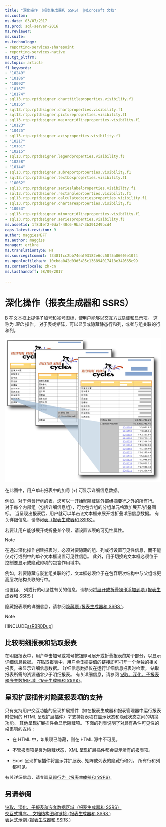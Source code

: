 ```yaml
---
title: "深化操作 （报表生成器和 SSRS） |Microsoft 文档"
ms.custom: 
ms.date: 03/07/2017
ms.prod: sql-server-2016
ms.reviewer: 
ms.suite: 
ms.technology:
- reporting-services-sharepoint
- reporting-services-native
ms.tgt_pltfrm: 
ms.topic: article
f1_keywords:
- "10249"
- "10186"
- "10092"
- "10167"
- "10174"
- sql13.rtp.rptdesigner.charttitleproperties.visibility.f1
- "10155"
- sql13.rtp.rptdesigner.chartproperties.visibility.f1
- sql13.rtp.rptdesigner.pictureproperties.visibility.f1
- sql13.rtp.rptdesigner.majorgridlineproperties.visibility.f1
- "10123"
- "10425"
- sql13.rtp.rptdesigner.axisproperties.visibility.f1
- "10217"
- "10161"
- "10215"
- sql13.rtp.rptdesigner.legendproperties.visibility.f1
- "10258"
- "10144"
- sql13.rtp.rptdesigner.subreportproperties.visibility.f1
- sql13.rtp.rptdesigner.textboxproperties.visibility.f1
- "10062"
- sql13.rtp.rptdesigner.serieslabelproperties.visibility.f1
- sql13.rtp.rptdesigner.rectangleproperties.visibility.f1
- sql13.rtp.rptdesigner.calculatedseriesproperties.visibility.f1
- sql13.rtp.rptdesigner.chartareaproperties.visibility.f1
- "10053"
- sql13.rtp.rptdesigner.minorgridlineproperties.visibility.f1
- sql13.rtp.rptdesigner.seriesproperties.visibility.f1
ms.assetid: 1f8d1ef2-0daf-40c6-9ba7-3b391249bcd4
caps.latest.revision: 9
author: maggiesMSFT
ms.author: maggies
manager: erikre
ms.translationtype: HT
ms.sourcegitcommit: f3481fcc2bb74eaf93182e6cc58f5a06666e10f4
ms.openlocfilehash: 10cbda042d03d5405c136894017418e341665c99
ms.contentlocale: zh-cn
ms.lasthandoff: 08/09/2017

---
```

# <a name="drilldown-action-report-builder-and-ssrs"></a>深化操作（报表生成器和 SSRS）
  B 在文本框上提供了加号和减号图标，使用户能够以交互方式隐藏和显示项。 这称为 *深化* 操作。 对于表或矩阵，可以显示或隐藏静态行和列，或者与组关联的行和列。  
  
 ![rs_drilldown](../../reporting-services/report-design/media/rs-drilldown.gif "rs_drilldown")  
  
 在此图中，用户单击报表中的加号 (+) 可显示详细信息数据。  
  
 例如，对于包含行组的表，您可以一开始就隐藏除外部组摘要行之外的所有行。 对于每个内部组（包括详细信息组），可为包含组的分组单元格添加展开/折叠图标。 当呈现出报表后，用户就可以单击该文本框来展开或折叠详细信息数据。 有关详细信息，请参阅[表（报表生成器和 SSRS）](../../reporting-services/report-design/tables-report-builder-and-ssrs.md)。  
  
 若要让用户能够展开或折叠某个项，请设置该项的可见性属性。  
  
> [!NOTE]  
>  在通过深化操作创建报表时，必须对要隐藏的组、列或行设置可见性信息，而不能仅对行或列中的单个文本框设置可见性信息。 此外，用于切换的文本框必须位于控制要显示或隐藏的项的包含作用域中。  
>   
>  例如，若要隐藏与嵌套组关联的行，文本框必须位于在包容层次结构中与父组或更高层次结构关联的行中。  
>   
>  设置组、 列或行的可见性有关的信息，请参阅[将展开或折叠操作添加到项 &#40;报表生成器和 SSRS &#41;](../../reporting-services/report-design/add-an-expand-or-collapse-action-to-an-item-report-builder-and-ssrs.md)  
  
 隐藏报表项的详细信息，请参阅[隐藏项 &#40;报表生成器和 SSRS &#41;](../../reporting-services/report-builder/hide-an-item-report-builder-and-ssrs.md).  
  
> [!NOTE]  
>  [!INCLUDE[ssRBRDDup](../../includes/ssrbrddup-md.md)]  
  
## <a name="comparing-drilldown-and-drillthrough-reports"></a>比较明细报表和钻取报表  
 在明细报表中，用户单击加号或减号按钮即可展开或折叠报表的某个部分，以显示详细信息数据。 在钻取报表中，用户单击摘要值的链接即可打开一个单独的相关报表，来显示详细信息数据。 详细信息数据仅在运行详细信息报表时检索。 钻取报表所需的资源通常少于明细报表。 有关详细信息，请参阅 [钻取、深化、子报表和嵌套数据区域（报表生成器和 SSRS）](../../reporting-services/report-design/drillthrough-drilldown-subreports-and-nested-data-regions.md)。  
  
## <a name="rendering-extension-support-for-hidden-report-items"></a>呈现扩展插件对隐藏报表项的支持  
 只有支持用户交互功能的呈现扩展插件（如在报表生成器和报表管理器中运行报表时使用的 HTML 呈现扩展插件）才支持报表项在显示状态和隐藏状态之间的切换功能。 其他呈现扩展插件会显示隐藏项。 下面的列表说明了对具有条件可见性的报表项的支持：  
  
-   在 HTML 中，如果项已隐藏，则在 HTML 源中不可见。  
  
-   不管报表项是否为隐藏状态，XML 呈现扩展插件都会显示所有的报表项。  
  
-   Excel 呈现扩展插件将显示并扩展表、矩阵或列表的隐藏行和列。 所有行和列都可见。  
  
 有关详细信息，请参阅[呈现行为（报表生成器和 SSRS）](../../reporting-services/report-design/rendering-behaviors-report-builder-and-ssrs.md)。  
  
## <a name="see-also"></a>另请参阅  
 [钻取、深化、子报表和嵌套数据区域（报表生成器和 SSRS）](../../reporting-services/report-design/drillthrough-drilldown-subreports-and-nested-data-regions.md)   
 [交互式排序、 文档结构图和链接 &#40;报表生成器和 SSRS &#41;](../../reporting-services/report-design/interactive-sort-document-maps-and-links-report-builder-and-ssrs.md)   
 [表达式示例 &#40;报表生成器和 SSRS &#41;](../../reporting-services/report-design/expression-examples-report-builder-and-ssrs.md)  
  
  
